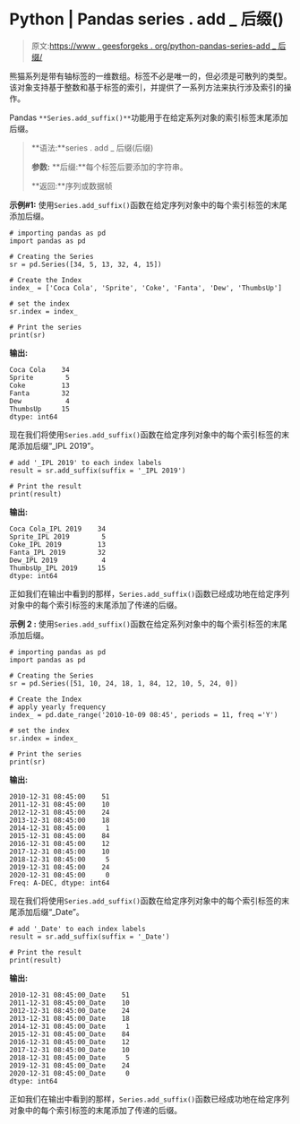 # Python | Pandas series . add _ 后缀()

> 原文:[https://www . geesforgeks . org/python-pandas-series-add _ 后缀/](https://www.geeksforgeeks.org/python-pandas-series-add_suffix/)

熊猫系列是带有轴标签的一维数组。标签不必是唯一的，但必须是可散列的类型。该对象支持基于整数和基于标签的索引，并提供了一系列方法来执行涉及索引的操作。

Pandas `**Series.add_suffix()**`功能用于在给定系列对象的索引标签末尾添加后缀。

> **语法:**series . add _ 后缀(后缀)
> 
> **参数:**
> **后缀:**每个标签后要添加的字符串。
> 
> **返回:**序列或数据帧

**示例#1:** 使用`Series.add_suffix()`函数在给定序列对象中的每个索引标签的末尾添加后缀。

```
# importing pandas as pd
import pandas as pd

# Creating the Series
sr = pd.Series([34, 5, 13, 32, 4, 15])

# Create the Index
index_ = ['Coca Cola', 'Sprite', 'Coke', 'Fanta', 'Dew', 'ThumbsUp']

# set the index
sr.index = index_

# Print the series
print(sr)
```

**输出:**

```
Coca Cola    34
Sprite        5
Coke         13
Fanta        32
Dew           4
ThumbsUp     15
dtype: int64
```

现在我们将使用`Series.add_suffix()`函数在给定序列对象中的每个索引标签的末尾添加后缀“_IPL 2019”。

```
# add '_IPL 2019' to each index labels
result = sr.add_suffix(suffix = '_IPL 2019')

# Print the result
print(result)
```

**输出:**

```
Coca Cola_IPL 2019    34
Sprite_IPL 2019        5
Coke_IPL 2019         13
Fanta_IPL 2019        32
Dew_IPL 2019           4
ThumbsUp_IPL 2019     15
dtype: int64
```

正如我们在输出中看到的那样，`Series.add_suffix()`函数已经成功地在给定序列对象中的每个索引标签的末尾添加了传递的后缀。

**示例 2 :** 使用`Series.add_suffix()`函数在给定系列对象中的每个索引标签的末尾添加后缀。

```
# importing pandas as pd
import pandas as pd

# Creating the Series
sr = pd.Series([51, 10, 24, 18, 1, 84, 12, 10, 5, 24, 0])

# Create the Index
# apply yearly frequency
index_ = pd.date_range('2010-10-09 08:45', periods = 11, freq ='Y')

# set the index
sr.index = index_

# Print the series
print(sr)
```

**输出:**

```
2010-12-31 08:45:00    51
2011-12-31 08:45:00    10
2012-12-31 08:45:00    24
2013-12-31 08:45:00    18
2014-12-31 08:45:00     1
2015-12-31 08:45:00    84
2016-12-31 08:45:00    12
2017-12-31 08:45:00    10
2018-12-31 08:45:00     5
2019-12-31 08:45:00    24
2020-12-31 08:45:00     0
Freq: A-DEC, dtype: int64
```

现在我们将使用`Series.add_suffix()`函数在给定序列对象中的每个索引标签的末尾添加后缀“_Date”。

```
# add '_Date' to each index labels
result = sr.add_suffix(suffix = '_Date')

# Print the result
print(result)
```

**输出:**

```
2010-12-31 08:45:00_Date    51
2011-12-31 08:45:00_Date    10
2012-12-31 08:45:00_Date    24
2013-12-31 08:45:00_Date    18
2014-12-31 08:45:00_Date     1
2015-12-31 08:45:00_Date    84
2016-12-31 08:45:00_Date    12
2017-12-31 08:45:00_Date    10
2018-12-31 08:45:00_Date     5
2019-12-31 08:45:00_Date    24
2020-12-31 08:45:00_Date     0
dtype: int64
```

正如我们在输出中看到的那样，`Series.add_suffix()`函数已经成功地在给定序列对象中的每个索引标签的末尾添加了传递的后缀。